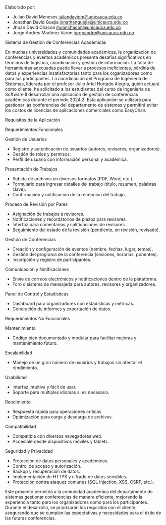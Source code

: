 Elaborado por:

- Julian David Meneses <juliandavidm@unicauca.edu.co>
- Jonathan David Guejia <jonathanguejia@unicauca.edu.co>
- Jhoan David Chacon <jhoanchacon@unicauca.edu.co>
- Jorge Andres Martinez Varon <jorgeandre@unicauca.edu.co>

Sistema de Gestión de Conferencias Académicas

En muchas universidades y comunidades académicas, la organización de conferencias 
y eventos académicos presenta desafíos significativos en términos de logística, 
coordinación y gestión de información. La falta de herramientas adecuadas puede llevar 
a procesos ineficientes, pérdida de datos y experiencias insatisfactorias tanto para 
los organizadores como para los participantes.
La coordinación del Programa de Ingeniería de Sistemas, liderada por el profesor 
Julio Ariel Hurtado Alegría, quien actuará como cliente, ha solicitado a los estudiantes 
del curso de Ingeniería de Software II desarrollar una aplicación de gestión de conferencias 
académicas durante el periodo 2024.2.
Esta aplicación se utilizará para gestionar las conferencias del departamento de sistemas y 
permitirá evitar los costos de licencias de aplicaciones comerciales como EasyChair.

Requisitos de la Aplicación

Requerimientos Funcionales

Gestión de Usuarios
- Registro y autenticación de usuarios (autores, revisores, organizadores).
- Gestión de roles y permisos.
- Perfil de usuario con información personal y académica.

Presentación de Trabajos
- Subida de archivos en diversos formatos (PDF, Word, etc.).
- Formulario para ingresar detalles del trabajo (título, resumen, palabras clave).
- Confirmación y notificación de la recepción del trabajo.

Proceso de Revisión por Pares
- Asignación de trabajos a revisores.
- Notificaciones y recordatorios de plazos para revisores.
- Interfaz para comentarios y calificaciones de revisores.
- Seguimiento del estado de la revisión (pendiente, en revisión, revisado).

Gestión de Conferencias
- Creación y configuración de eventos (nombre, fechas, lugar, temas).
- Gestión del programa de la conferencia (sesiones, horarios, ponentes).
- Inscripción y registro de participantes.

Comunicación y Notificaciones
- Envío de correos electrónicos y notificaciones dentro de la plataforma.
- Foro o sistema de mensajería para autores, revisores y organizadores.

Panel de Control y Estadísticas
- Dashboard para organizadores con estadísticas y métricas.
- Generación de informes y exportación de datos.

Requerimientos No Funcionales

Mantenimiento
- Código bien documentado y modular para facilitar mejoras y mantenimiento futuro.

Escalabilidad
- Manejo de un gran número de usuarios y trabajos sin afectar el rendimiento.

Usabilidad
- Interfaz intuitiva y fácil de usar.
- Soporte para múltiples idiomas si es necesario.

Rendimiento
- Respuesta rápida para operaciones críticas.
- Optimización para carga y descarga de archivos.

Compatibilidad
- Compatible con diversos navegadores web.
- Accesible desde dispositivos móviles y tablets.

Seguridad y Privacidad
- Protección de datos personales y académicos.
- Control de acceso y autorización.
- Backup y recuperación de datos.
- Implementación de HTTPS y cifrado de datos sensibles.
- Protección contra ataques comunes (SQL Injection, XSS, CSRF, etc.).

Este proyecto permitirá a la comunidad académica del departamento de sistemas gestionar 
conferencias de manera eficiente, mejorando la experiencia tanto para los organizadores 
como para los participantes. Durante el desarrollo, se priorizarán los requisitos con el 
cliente, asegurando que se cumplan las expectativas y necesidades para el éxito de las 
futuras conferencias.